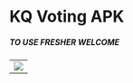 <h1>KQ Voting APK</h1>
<h5>TO USE FRESHER WELCOME</h5>
<table>
  <tr>
    <td><img src="https://raw.githubusercontent.com/htetaunglin/KQVote/master/king.png"/></td>
  </tr>
</table>
